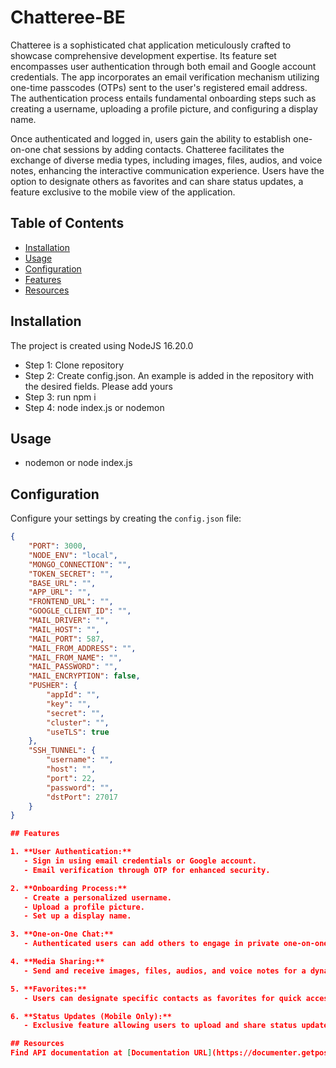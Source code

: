 # Chatteree-BE
Chatteree is a sophisticated chat application meticulously crafted to showcase comprehensive development expertise. Its feature set encompasses user authentication through both email and Google account credentials. The app incorporates an email verification mechanism utilizing one-time passcodes (OTPs) sent to the user's registered email address. The authentication process entails fundamental onboarding steps such as creating a username, uploading a profile picture, and configuring a display name.

Once authenticated and logged in, users gain the ability to establish one-on-one chat sessions by adding contacts. Chatteree facilitates the exchange of diverse media types, including images, files, audios, and voice notes, enhancing the interactive communication experience. Users have the option to designate others as favorites and can share status updates, a feature exclusive to the mobile view of the application.

## Table of Contents
- [Installation](#installation)
- [Usage](#usage)
- [Configuration](#configuration)
- [Features](#features)
- [Resources](#resources)

## Installation
The project is created using NodeJS 16.20.0
- Step 1: Clone repository
- Step 2: Create config.json. An example is added in the repository with the desired fields. Please add yours
- Step 3: run npm i
- Step 4: node index.js or nodemon

## Usage
- nodemon or node index.js

## Configuration
Configure your settings by creating the `config.json` file:
```json
{
    "PORT": 3000,
    "NODE_ENV": "local",
    "MONGO_CONNECTION": "",
    "TOKEN_SECRET": "",
    "BASE_URL": "",
    "APP_URL": "",
    "FRONTEND_URL": "",
    "GOOGLE_CLIENT_ID": "",
    "MAIL_DRIVER": "",
    "MAIL_HOST": "",
    "MAIL_PORT": 587,
    "MAIL_FROM_ADDRESS": "",
    "MAIL_FROM_NAME": "",
    "MAIL_PASSWORD": "",
    "MAIL_ENCRYPTION": false,
    "PUSHER": {
        "appId": "",
        "key": "",
        "secret": "",
        "cluster": "",
        "useTLS": true
    },
    "SSH_TUNNEL": {
        "username": "",
        "host": "",
        "port": 22,
        "password": "",
        "dstPort": 27017
    }
}

## Features

1. **User Authentication:**
   - Sign in using email credentials or Google account.
   - Email verification through OTP for enhanced security.

2. **Onboarding Process:**
   - Create a personalized username.
   - Upload a profile picture.
   - Set up a display name.

3. **One-on-One Chat:**
   - Authenticated users can add others to engage in private one-on-one conversations.

4. **Media Sharing:**
   - Send and receive images, files, audios, and voice notes for a dynamic communication experience.

5. **Favorites:**
   - Users can designate specific contacts as favorites for quick access.

6. **Status Updates (Mobile Only):**
   - Exclusive feature allowing users to upload and share status updates, available in the mobile view.

## Resources
Find API documentation at [Documentation URL](https://documenter.getpostman.com/view/2109607/2sA2rDvLKD).